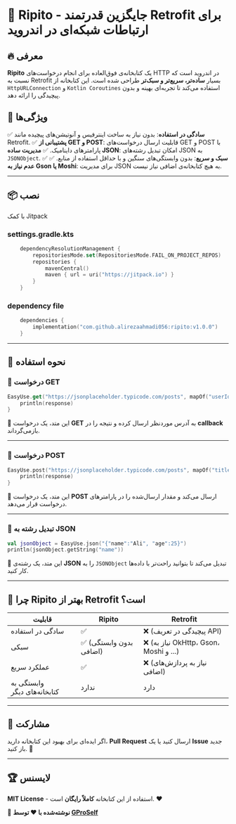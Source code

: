 # 🚀 Ripito - جایگزین قدرتمند Retrofit برای ارتباطات شبکه‌ای در اندروید

## 🔥 معرفی
**Ripito** یک کتابخانه‌ی فوق‌العاده برای انجام درخواست‌های HTTP در اندروید است که نسبت به Retrofit بسیار **ساده‌تر، سریع‌تر و سبک‌تر** طراحی شده است. این کتابخانه از `HttpURLConnection` و `Kotlin Coroutines` استفاده می‌کند تا تجربه‌ای بهینه و بدون پیچیدگی را ارائه دهد.

## 🎯 ویژگی‌ها
✅ **سادگی در استفاده**: بدون نیاز به ساخت اینترفیس و آنوتیشن‌های پیچیده مانند Retrofit.
✅ **پشتیبانی از GET و POST**: قابلیت ارسال درخواست‌های GET و POST با پارامترهای داینامیک.
✅ **مدیریت ساده JSON**: امکان تبدیل رشته‌های JSON به `JSONObject`.
✅ **سبک و سریع**: بدون وابستگی‌های سنگین و با حداقل استفاده از منابع.
✅ **عدم نیاز به Gson یا Moshi**: برای مدیریت JSON به هیچ کتابخانه‌ی اضافی نیاز نیست.

---

## 📦 نصب

با کمک Jitpack

### **settings.gradle.kts**
```kotlin
	dependencyResolutionManagement {
		repositoriesMode.set(RepositoriesMode.FAIL_ON_PROJECT_REPOS)
		repositories {
			mavenCentral()
			maven { url = uri("https://jitpack.io") }
		}
	}
```

### **dependency file**
```kotlin
	dependencies {
		implementation("com.github.alirezaahmadi056:ripito:v1.0.0")
	}
```

---

## 🚀 نحوه استفاده

### **📌 درخواست GET**

```kotlin
EasyUse.get("https://jsonplaceholder.typicode.com/posts", mapOf("userId" to "1")) { response ->
    println(response)
}
```
🔹 این متد، یک درخواست **GET** به آدرس موردنظر ارسال کرده و نتیجه را در **callback** بازمی‌گرداند.

---

### **📌 درخواست POST**

```kotlin
EasyUse.post("https://jsonplaceholder.typicode.com/posts", mapOf("title" to "Hello", "body" to "This is a test")) { response ->
    println(response)
}
```
🔹 این متد، یک درخواست **POST** ارسال می‌کند و مقدار ارسال‌شده را در پارامترهای درخواست قرار می‌دهد.

---

### **📌 تبدیل رشته به JSON**

```kotlin
val jsonObject = EasyUse.json("{"name":"Ali", "age":25}")
println(jsonObject.getString("name"))
```
🔹 این متد، یک رشته‌ی **JSON** را به `JSONObject` تبدیل می‌کند تا بتوانید راحت‌تر با داده‌ها کار کنید.

---

## 📜 چرا Ripito بهتر از Retrofit است؟

| قابلیت  | Ripito | Retrofit |
|---------|--------|----------|
| سادگی در استفاده | ✅ | ❌ (پیچیدگی در تعریف API) |
| سبکی | ✅ (بدون وابستگی اضافی) | ❌ (نیاز به OkHttp، Gson، Moshi و ...) |
| عملکرد سریع | ✅ | ❌ (نیاز به پردازش‌های اضافی) |
| وابستگی به کتابخانه‌های دیگر | ندارد | دارد |

---

## 🤝 مشارکت
اگر ایده‌ای برای بهبود این کتابخانه دارید، **Pull Request** ارسال کنید یا یک **Issue** جدید باز کنید. 🎉

---

## 🏆 لایسنس
**MIT License** - استفاده از این کتابخانه **کاملاً رایگان** است. ❤️

📌 **نوشته‌شده با ❤️ توسط [GProSelf](https://github.com/GProSelf)**

